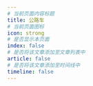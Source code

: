 ```yaml
---
# 当前页面内容标题
title: 公路车
# 当前页面图标
icon: strong
# 是否显示本页面
index: false
# 是否将该文章添加至文章列表中
article: false
# 是否将该文章添加至时间线中
timeline: false
---
```


